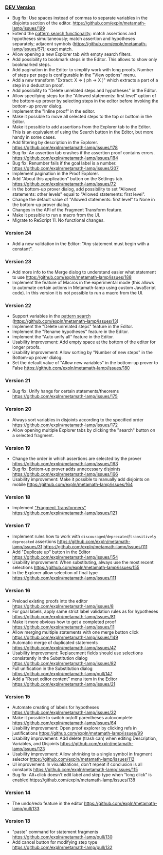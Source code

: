 ### [DEV Version](https://expln.github.io/lamp/dev/index.html)
* Bug fix: Use spaces instead of commas to separate variables in the disjoints section of the editor. https://github.com/expln/metamath-lamp/issues/199
* Extend the [pattern search functionality](https://github.com/expln/metamath-lamp-docs/blob/master/search_by_pattern.md):
match assertions and hypotheses simultaneously; match assertion and hypotheses separately;
  adjacent symbols (https://github.com/expln/metamath-lamp/issues/57); exact match.
* Allow opening a new Explorer tab with empty search filters.
* Add possibility to bookmark steps in the Editor. This allows to show only bookmarked steps.
* Add pagination in the Editor to simplify work with long proofs. Number of steps per page is configurable in the "View options" menu.
* Add a new transform "Extract: X ⇒ ( ph -> X )" which extracts a part of a step in a deduction proof.
* Add possibility to "Delete unrelated steps and hypotheses" in the Editor.
* Allow specifying steps for the "Allowed statements: first level" option of the bottom-up prover by selecting steps in the editor before invoking the bottom-up prover dialog.
* Implement the "Inline proof" in the editor.
* Make it possible to move all selected steps to the top or bottom in the Editor.
* Make it possible to add assertions from the Explorer tab to the Editor. This is an equivalent of using the Search button in the Editor, but more handy in some cases.
* Add filtering by description in the Explorer. https://github.com/expln/metamath-lamp/issues/178
* Bug fix: An assertion tab crashes if the assertion proof contains errors. https://github.com/expln/metamath-lamp/issues/184
* Bug fix: Renumber fails if the goal label is a number. https://github.com/expln/metamath-lamp/issues/207
* Implement pagination in the Proof Explorer.
* Add "About this application" button on the Settings tab. https://github.com/expln/metamath-lamp/issues/72
* In the bottom-up prover dialog, add possibility to set "Allowed statements: other levels" equal to "Allowed statements: first level".
* Change the default value of "Allowed statements: first level" to None in the bottom-up prover dialog.
* Changes in the API of the Fragment Transform feature.
* Make it possible to run a macro from the UI.
* Migrate to ReScript 11. No functional changes.
### Version 24
* Add a new validation in the Editor: "Any statement must begin with a constant".
### Version 23
* Add more info to the Merge dialog to understand easier what statement to use https://github.com/expln/metamath-lamp/issues/188
* Implement the feature of Macros in the experimental mode (this allows to automate certain actions in Metamath-lamp using custom JavaScript code). 
  In this version it is not possible to run a macro from the UI.
### Version 22
* Support variables in the [pattern search](https://github.com/expln/metamath-lamp-docs/blob/master/search_by_pattern.md) (https://github.com/expln/metamath-lamp/issues/13)
* Implement the "Delete unrelated steps" feature in the Editor.
* Implement the "Rename hypotheses" feature in the Editor.
* Implement the "Auto unify all" feature in the Editor.
* Usability improvement: Add empty space at the bottom of the editor for longer proofs.
* Usability improvement: Allow sorting by "Number of new steps" in the Bottom-up prover dialog.
* Set the default value of "Allow new variables" in the bottom-up prover to False https://github.com/expln/metamath-lamp/issues/180
### Version 21
* Bug fix: Unify hangs for certain statements/theorems https://github.com/expln/metamath-lamp/issues/175
### Version 20
* Always sort variables in disjoints according to the specified order https://github.com/expln/metamath-lamp/issues/172
* Allow opening multiple Explorer tabs by clicking the "search" button on a selected fragment.
### Version 19
* Change the order in which assertions are selected by the prover https://github.com/expln/metamath-lamp/issues/163
* Bug fix: Bottom-up prover adds unnecessary disjoints https://github.com/expln/metamath-lamp/issues/166
* Usability improvement: Make it possible to manually add disjoints on mobile https://github.com/expln/metamath-lamp/issues/164
### Version 18
* Implement ["Fragment Transformers"](https://lamp-guide.metamath.org/#transformers-more-than-meets-the-eye) https://github.com/expln/metamath-lamp/issues/121 
### Version 17
* Implement rules how to work with `discouraged`/`deprecated`/`transitively deprecated` assertions https://github.com/expln/metamath-lamp/issues/31 https://github.com/expln/metamath-lamp/issues/111
* Add "Duplicate up" button in the Editor https://github.com/expln/metamath-lamp/issues/154
* Usability improvement: When substituting, always use the most recent selections https://github.com/expln/metamath-lamp/issues/155
* In the Explorer allow selection of final type https://github.com/expln/metamath-lamp/issues/111
### Version 16
* Preload existing proofs into the editor https://github.com/expln/metamath-lamp/issues/8
* For goal labels, apply same strict label validation rules as for hypotheses https://github.com/expln/metamath-lamp/issues/81
* Make it more obvious how to get a completed proof https://github.com/expln/metamath-lamp/issues/11
* Allow merging multiple statements with one merge button click https://github.com/expln/metamath-lamp/issues/149
* Automatic merge of duplicated statements https://github.com/expln/metamath-lamp/issues/47
* Usability improvement: Replacement fields should use selections consistently in the Substitution dialog https://github.com/expln/metamath-lamp/issues/82
* Full unification in the Substitution dialog https://github.com/expln/metamath-lamp/pull/147
* Add a "Reset editor content" menu item in the Editor https://github.com/expln/metamath-lamp/issues/21
### Version 15
* Automate creating of labels for hypotheses https://github.com/expln/metamath-lamp/issues/32
* Make it possible to switch on/off parentheses autocomplete https://github.com/expln/metamath-lamp/issues/64
* Usability improvement: Open proof explorer by clicking refs in justifications https://github.com/expln/metamath-lamp/issues/99
* Usability improvement: Add delete (trash can) when editing Description, Variables, and Disjoints https://github.com/expln/metamath-lamp/issues/123 
* Usability improvement: Allow shrinking to a single symbol in fragment selector https://github.com/expln/metamath-lamp/issues/112
* UI improvement: In visualizations, don't repeat if conclusion is all constants https://github.com/expln/metamath-lamp/issues/115
* Bug fix: Alt+click doesn't edit label and step type when "long click" is enabled https://github.com/expln/metamath-lamp/issues/138
### Version 14
* The undo/redo feature in the editor https://github.com/expln/metamath-lamp/pull/133
### Version 13
* "paste" command for statement fragments https://github.com/expln/metamath-lamp/pull/130
* Add cancel button for modifying step type https://github.com/expln/metamath-lamp/pull/132
